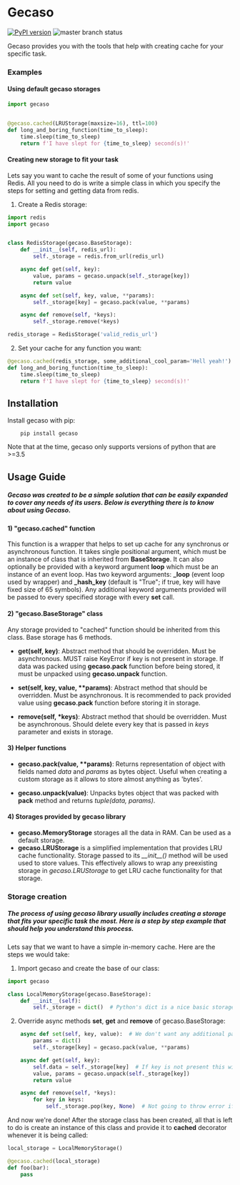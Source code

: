 # Gecaso

[![PyPI version](https://badge.fury.io/py/gecaso.svg)](https://badge.fury.io/py/gecaso) ![master branch status](https://api.travis-ci.org/festinuz/gecaso.svg?branch=master)

Gecaso provides you with the tools that help with creating cache for your specific task.

### Examples

#### Using default gecaso storages
```python
import gecaso


@gecaso.cached(LRUStorage(maxsize=16), ttl=100)
def long_and_boring_function(time_to_sleep):
    time.sleep(time_to_sleep)
    return f'I have slept for {time_to_sleep} second(s)!'
```

#### Creating new storage to fit your task
Lets say you want to cache the result of some of your functions using Redis. All you need to do is write a simple class in which you specify the steps for setting and getting data from redis.

1) Create a Redis storage:
```python
import redis
import gecaso


class RedisStorage(gecaso.BaseStorage):
    def __init__(self, redis_url):
        self._storage = redis.from_url(redis_url)

    async def get(self, key):
        value, params = gecaso.unpack(self._storage[key])
        return value

    async def set(self, key, value, **params):
        self._storage[key] = gecaso.pack(value, **params)

    async def remove(self, *keys):
        self._storage.remove(*keys)

redis_storage = RedisStorage('valid_redis_url')
```
2) Set your cache for any function you want:

```python
@gecaso.cached(redis_storage, some_additional_cool_param='Hell yeah!')
def long_and_boring_function(time_to_sleep):
    time.sleep(time_to_sleep)
    return f'I have slept for {time_to_sleep} second(s)!'
```

## Installation
Install gecaso with pip:
```
    pip install gecaso
```
Note that at the time, gecaso only supports versions of python that are >=3.5

## Usage Guide
##### Gecaso was created to be a simple solution that can be easily expanded to cover any needs of its users. Below is everything there is to know about using Gecaso.

#### 1) "gecaso.cached" function
This function is a wrapper that helps to set up cache for any synchronus or asynchronous function. It takes single positional argument, which must be an instance of class that is inherited from **BaseStorage**. It can also optionally be provided with a keyword argument **loop** which must be an instance of an event loop. Has two keyword arguments: **\_loop** (event loop used by wrapper) and **\_hash_key** (default is "True"; if true, key will have fixed size of 65 symbols). Any additional keyword arguments provided will be passed to every specified storage with every **set** call.

#### 2) "gecaso.BaseStorage" class
Any storage provided to "cached" function should be inherited from this class. Base storage has 6 methods.

* **get(self, key)**:  Abstract method that should be overridden. Must be asynchronous. MUST raise KeyError if key is not present in storage. If data was packed using **gecaso.pack** function before being stored, it must be unpacked using **gecaso.unpack** function.

* **set(self, key, value, \*\*params)**: Abstract method that should be overridden. Must be asynchronous. It is recommended to pack provided value using **gecaso.pack** function before storing it in storage.

* **remove(self, \*keys)**: Abstract method that should be overridden. Must be asynchronous. Should delete every key that is passed in *keys* parameter and exists in storage.


#### 3) Helper functions
* **gecaso.pack(value, \*\*params)**: Returns representation of object with fields named *data* and *params* as bytes object. Useful when creating a custom storage as it allows to store almost anything as 'bytes'.

* **gecaso.unpack(value)**: Unpacks bytes object that was packed with **pack** method and returns *tuple(data, params)*.


#### 4) Storages provided by gecaso library
* **gecaso.MemoryStorage** storages all the data in RAM. Can be used as a default storage.
* **gecaso.LRUStorage** is a simplified implementation that provides LRU cache functionality. Storage passed to its *\_\_init\_\_()* method will be used used to store values. This effectively allows to wrap any preexisting storage in *gecaso.LRUStorage* to get LRU cache functionality for that storage.

### Storage creation
##### The process of using gecaso library usually includes creating a storage that fits your specific task the most. Here is a step by step example that should help you understand this process.

Lets say that we want to have a simple in-memory cache. Here are the steps we would take:

1) Import gecaso and create the base of our class:
```python
import gecaso

class LocalMemoryStorage(gecaso.BaseStorage):
    def __init__(self):
        self._storage = dict()  # Python's dict is a nice basic storage of data
```

2) Override async methods **set**, **get** and **remove** of gecaso.BaseStorage:
```python
    async def set(self, key, value):  # We don't want any additional parameters
        params = dict()
        self._storage[key] = gecaso.pack(value, **params)

    async def get(self, key):
        self.data = self._storage[key]  # If key is not present this will raise KeyError
        value, params = gecaso.unpack(self._storage[key])
        return value

    async def remove(self, *keys):
        for key in keys:
            self._storage.pop(key, None)  # Not going to throw error if some of the keys do not exists
```

And now we're done!
After the storage class has been created, all that is left to do is create an instance of this class and provide it to **cached** decorator whenever it is being called:

```python
local_storage = LocalMemoryStorage()

@gecaso.cached(local_storage)
def foo(bar):
    pass
```
